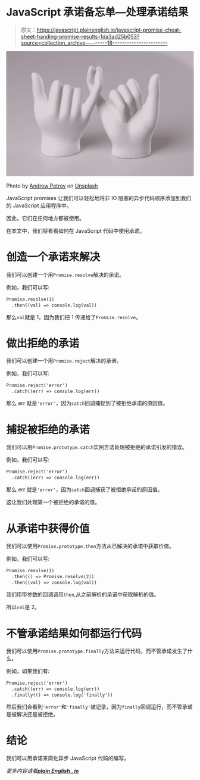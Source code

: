 # JavaScript 承诺备忘单—处理承诺结果

> 原文：<https://javascript.plainenglish.io/javascript-promise-cheat-sheet-handing-promise-results-1da3ad25b053?source=collection_archive---------18----------------------->

![](img/19903f7cbba511e1a85a299fb01248aa.png)

Photo by [Andrew Petrov](https://unsplash.com/@andrewwwpetrov?utm_source=medium&utm_medium=referral) on [Unsplash](https://unsplash.com?utm_source=medium&utm_medium=referral)

JavaScript promises 让我们可以轻松地将非 IO 阻塞的异步代码顺序添加到我们的 JavaScript 应用程序中。

因此，它们在任何地方都被使用。

在本文中，我们将看看如何在 JavaScript 代码中使用承诺。

# 创造一个承诺来解决

我们可以创建一个用`Promise.resolve`解决的承诺。

例如，我们可以写:

```
Promise.resolve(1)
  .then((val) => console.log(val))
```

那么`val`就是 1，因为我们把 1 传递给了`Promise.resolve`。

# 做出拒绝的承诺

我们可以创建一个用`Promise.reject`解决的承诺。

例如，我们可以写:

```
Promise.reject('error')
  .catch((err) => console.log(err))
```

那么 err 就是`'error'`，因为`catch`回调捕捉到了被拒绝承诺的原因值。

# 捕捉被拒绝的承诺

我们可以用`Promise.prototype.catch`实例方法处理被拒绝的承诺引发的错误。

例如，我们可以写:

```
Promise.reject('error')
  .catch((err) => console.log(err))
```

那么 err 就是`'error'`，因为`catch`回调捕获了被拒绝承诺的原因值。

这让我们处理第一个被拒绝的承诺的值。

# 从承诺中获得价值

我们可以使用`Promise.prototype.then`方法从已解决的承诺中获取价值。

例如，我们可以写:

```
Promise.resolve(1)
  .then(() => Promise.resolve(2))
  .then((val) => console.log(val))
```

我们用带参数的回调调用`then`,从之前解析的承诺中获取解析的值。

所以`val`是 2。

# 不管承诺结果如何都运行代码

我们可以使用`Promise.prototype.finally`方法来运行代码，而不管承诺发生了什么。

例如，如果我们有:

```
Promise.reject('error')
  .catch((err) => console.log(err))
  .finally(() => console.log('finally'))
```

然后我们会看到`'error'`和`'finally'`被记录，因为`finally`回调运行，而不管承诺是被解决还是被拒绝。

# 结论

我们可以用承诺来简化异步 JavaScript 代码的编写。

*更多内容请看*[***plain English . io***](http://plainenglish.io)